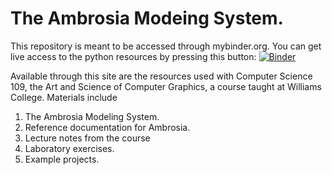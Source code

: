 # The Ambrosia Modeing System.
This repository is meant to be accessed through mybinder.org.  You can get live access to the python resources by pressing this button: [![Binder](https://mybinder.org/badge_logo.svg)](https://mybinder.org/v2/gh/duanebailey/Ambrosia/master)

Available through this site are the resources used with Computer Science 109, the Art and Science of Computer Graphics, a course taught at Williams College.  Materials include
1. The Ambrosia Modeling System.
2. Reference documentation for Ambrosia.
3. Lecture notes from the course
4. Laboratory exercises.
5. Example projects.
